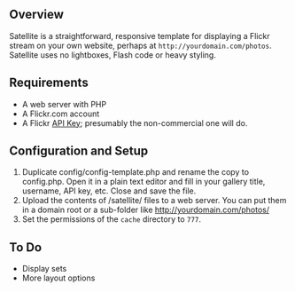 Overview
-------------
Satellite is a straightforward, responsive template for displaying a Flickr stream on your own website, perhaps at `http://yourdomain.com/photos`. Satellite uses no lightboxes, Flash code or heavy styling.

Requirements
-------------

- A web server with PHP
- A Flickr.com account
- A Flickr [API Key](http://www.flickr.com/services/apps/create/apply/); presumably the non-commercial one will do.


Configuration and Setup
-----------------------

1. Duplicate config/config-template.php and rename the copy to config.php. Open it in a plain text editor and fill in your gallery title, username, API key, etc. Close and save the file.
2. Upload the contents of /satellite/ files to a web server. You can put them in a domain root or a sub-folder like http://yourdomain.com/photos/
3. Set the permissions of the `cache` directory to `777`.


To Do 
-----
- Display sets
- More layout options
